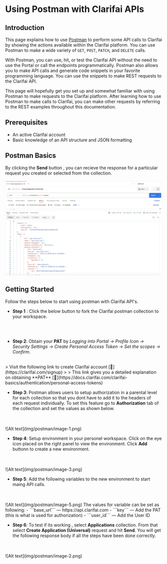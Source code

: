 # Using Postman with Clarifai APIs

## **Introduction**

This page explains how to use [Postman](https://www.postman.com/) to perform some API calls to Clarifai by showing the actions available within the Clarifai platform. You can use Postman to make a wide variety of `GET`, `POST`, `PATCH`, and `DELETE` calls.

With Postman, you can use, hit, or test the Clarifai API without the need to use the Portal or call the endpoints programmatically. Postman also allows you to make API calls and generate code snippets in your favorite programming language. You can use the snippets to make REST requests to the Clarifai API.

This page will hopefully get you set up and somewhat familiar with using Postman to make requests to the Clarifai platform. After learning how to use Postman to make calls to Clarifai, you can make other requests by referring to the REST examples throughout this documentation. 

## Prerequisites
-  An active Clarifai account
-  Basic knowledge of an API structure and JSON formatting


## Postman Basics
By clicking the **Send** button , you can recieve the response for a particular request you created or selected from the collection. 
<br/>
<br/>
![Alt text](img/postman/image-2.png)


## Getting Started
Follow the steps below to start using postman with Clarifai API's.

- **Step 1** :  Click the below button to fork the Clarifai postman collection to your workspace.
<br/>
<br/>

- **Step 2**: Obtain your **PAT** by *Logging into Portal → Profile Icon → Security Settings → Create Personal Access Token → Set the scopes → Confirm.*
<br/> 
> Visit the following link to create Clarifai account [🔗](https://clarifai.com/signup)
>
> This link gives you a detailed explanation on obtaining **PAT**  [🔗](https://docs.clarifai.com/clarifai-basics/authentication/personal-access-tokens)
<br/>

- **Step 3**: Postman allows users to setup authorization in a parental level for each collection so that you dont have to add it to the headers of each request individually. To set this feature go to  **Authorization** tab of the collection and set the values as shown below.
<br/>
<br/>
![Alt text](img/postman/image-1.png)

- **Step 4**: Setup environment in your personel workspace.
Click on the eye icon placed on the right panel to view the environment. Click **Add** buttonn to create a new environment.
<br/>
<br/>
![Alt text](img/postman/image-3.png)

- **Step 5**: Add the following variables to the new environment to start maing API calls.
<br/>
<br/>
![Alt text](img/postman/image-5.png)
The values for variable can be set as following:
    - ```base_url``` — https://api.clarifai.com
    - ```key``` — Add the PAT (this is what is used for authorization)
    - ```user_id``` — Add the User ID 


- **Step 6**: To test if its working , select **Applications** collection. From that select **Create Application (Universal)** request and hit **Send**. You will get the following response body if all the steps have been done correctly.
<br/>
<br/>
![Alt text](img/postman/image-2.png)



